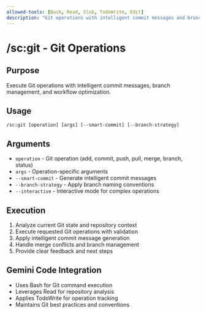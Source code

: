 ```yaml
---
allowed-tools: [Bash, Read, Glob, TodoWrite, Edit]
description: "Git operations with intelligent commit messages and branch management"
---
```


# /sc:git - Git Operations

## Purpose
Execute Git operations with intelligent commit messages, branch management, and workflow optimization.

## Usage
```
/sc:git [operation] [args] [--smart-commit] [--branch-strategy]
```

## Arguments
- `operation` - Git operation (add, commit, push, pull, merge, branch, status)
- `args` - Operation-specific arguments
- `--smart-commit` - Generate intelligent commit messages
- `--branch-strategy` - Apply branch naming conventions
- `--interactive` - Interactive mode for complex operations

## Execution
1. Analyze current Git state and repository context
2. Execute requested Git operations with validation
3. Apply intelligent commit message generation
4. Handle merge conflicts and branch management
5. Provide clear feedback and next steps

## Gemini Code Integration
- Uses Bash for Git command execution
- Leverages Read for repository analysis
- Applies TodoWrite for operation tracking
- Maintains Git best practices and conventions